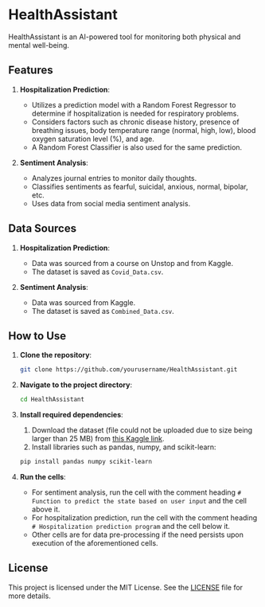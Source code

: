 # HealthAssistant

HealthAssistant is an AI-powered tool for monitoring both physical and mental well-being.

## Features

1. **Hospitalization Prediction**:
    - Utilizes a prediction model with a Random Forest Regressor to determine if hospitalization is needed for respiratory problems.
    - Considers factors such as chronic disease history, presence of breathing issues, body temperature range (normal, high, low), blood oxygen saturation level (%), and age.
    - A Random Forest Classifier is also used for the same prediction.

2. **Sentiment Analysis**:
    - Analyzes journal entries to monitor daily thoughts.
    - Classifies sentiments as fearful, suicidal, anxious, normal, bipolar, etc.
    - Uses data from social media sentiment analysis.

## Data Sources

1. **Hospitalization Prediction**:
    - Data was sourced from a course on Unstop and from Kaggle.
    - The dataset is saved as `Covid_Data.csv`.

2. **Sentiment Analysis**:
    - Data was sourced from Kaggle.
    - The dataset is saved as `Combined_Data.csv`.

## How to Use

1. **Clone the repository**:
    ```sh
    git clone https://github.com/yourusername/HealthAssistant.git
    ```

2. **Navigate to the project directory**:
    ```sh
    cd HealthAssistant
    ```

3. **Install required dependencies**:
    1. Download the dataset (file could not be uploaded due to size being larger than 25 MB) from [this Kaggle link](https://www.kaggle.com/datasets/suchintikasarkar/sentiment-analysis-for-mental-health).
    2. Install libraries such as pandas, numpy, and scikit-learn:
    ```sh
    pip install pandas numpy scikit-learn
    ```

4. **Run the cells**:
    - For sentiment analysis, run the cell with the comment heading `# Function to predict the state based on user input` and the cell above it.
    - For hospitalization prediction, run the cell with the comment heading `# Hospitalization prediction program` and the cell below it.
    - Other cells are for data pre-processing if the need persists upon execution of the aforementioned cells.

## License

This project is licensed under the MIT License. See the [LICENSE](LICENSE) file for more details.
